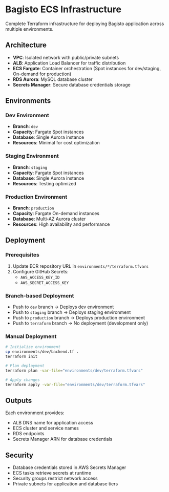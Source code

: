 # Bagisto ECS Infrastructure

Complete Terraform infrastructure for deploying Bagisto application across multiple environments.

## Architecture

- **VPC**: Isolated network with public/private subnets
- **ALB**: Application Load Balancer for traffic distribution
- **ECS Fargate**: Container orchestration (Spot instances for dev/staging, On-demand for production)
- **RDS Aurora**: MySQL database cluster
- **Secrets Manager**: Secure database credentials storage

## Environments

### Dev Environment
- **Branch**: `dev`
- **Capacity**: Fargate Spot instances
- **Database**: Single Aurora instance
- **Resources**: Minimal for cost optimization

### Staging Environment  
- **Branch**: `staging`
- **Capacity**: Fargate Spot instances
- **Database**: Single Aurora instance
- **Resources**: Testing optimized

### Production Environment
- **Branch**: `production` 
- **Capacity**: Fargate On-demand instances
- **Database**: Multi-AZ Aurora cluster
- **Resources**: High availability and performance

## Deployment

### Prerequisites
1. Update ECR repository URL in `environments/*/terraform.tfvars`
2. Configure GitHub Secrets:
   - `AWS_ACCESS_KEY_ID`
   - `AWS_SECRET_ACCESS_KEY`

### Branch-based Deployment
- Push to `dev` branch → Deploys dev environment
- Push to `staging` branch → Deploys staging environment  
- Push to `production` branch → Deploys production environment
- Push to `terraform` branch → No deployment (development only)

### Manual Deployment
```bash
# Initialize environment
cp environments/dev/backend.tf .
terraform init

# Plan deployment
terraform plan -var-file="environments/dev/terraform.tfvars"

# Apply changes
terraform apply -var-file="environments/dev/terraform.tfvars"
```

## Outputs

Each environment provides:
- ALB DNS name for application access
- ECS cluster and service names
- RDS endpoints
- Secrets Manager ARN for database credentials

## Security

- Database credentials stored in AWS Secrets Manager
- ECS tasks retrieve secrets at runtime
- Security groups restrict network access
- Private subnets for application and database tiers
